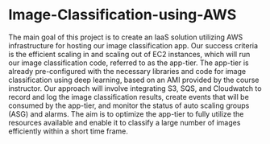 # Image-Classification-using-AWS

The main goal of this project is to create an IaaS solution utilizing AWS infrastructure for
hosting our image classification app. Our success criteria is the efficient scaling in and scaling
out of EC2 instances, which will run our image classification code, referred to as the app-tier.
The app-tier is already pre-configured with the necessary libraries and code for image
classification using deep learning, based on an AMI provided by the course instructor. Our
approach will involve integrating S3, SQS, and Cloudwatch to record and log the image
classification results, create events that will be consumed by the app-tier, and monitor the status
of auto scaling groups (ASG) and alarms. The aim is to optimize the app-tier to fully utilize the
resources available and enable it to classify a large number of images efficiently within a short
time frame.
